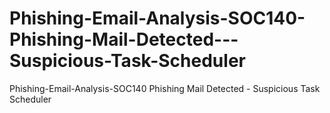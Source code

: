# Phishing-Email-Analysis-SOC140-Phishing-Mail-Detected---Suspicious-Task-Scheduler
Phishing-Email-Analysis-SOC140 Phishing Mail Detected - Suspicious Task Scheduler
